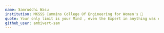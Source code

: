 ```yaml
---
name: Samruddhi Wasu 
institution: MKSSS Cummins College Of Engineering for Women's 🚩 
quote: Your only limit is your Mind , even the Expert in anything was once a Begineer. 
github_user: ambivert-sam
---
```

